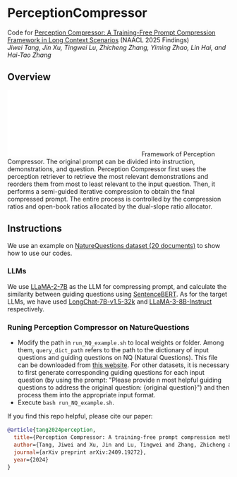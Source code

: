 # PerceptionCompressor
Code for [Perception Compressor: A Training-Free Prompt Compression Framework in Long Context Scenarios](https://arxiv.org/abs/2409.19272) (NAACL 2025 Findings)<br>
  _Jiwei Tang, Jin Xu, Tingwei Lu, Zhicheng Zhang, Yiming Zhao, Lin Hai, and Hai-Tao Zhang_

## Overview
![Framework](./images/framework.pdf)
Framework of Perception Compressor. The original prompt can be divided into instruction, demonstrations, and question. Perception Compressor first uses the perception retriever to retrieve the most relevant demonstrations and reorders them from most to least relevant to the input question. Then, it performs a semi-guided iterative compression to obtain the final compressed prompt. The entire process is controlled by the compression ratios and open-book ratios allocated by the dual-slope ratio allocator.

## Instructions

We use an example on [NatureQuestions dataset (20 documents)](https://github.com/nelson-liu/lost-in-the-middle/tree/main/qa_data/20_total_documents) to show how to use our codes.

### LLMs
We use [LLaMA-2-7B](https://huggingface.co/meta-llama/Llama-2-7b-hf) as the LLM for compressing prompt, and calculate the similarity between guiding questions using [SentenceBERT](https://huggingface.co/sentence-transformers/all-mpnet-base-v2). As for the target LLMs, we have used [LongChat-7B-v1.5-32k](https://huggingface.co/lmsys/longchat-7b-v1.5-32k) and [LLaMA-3-8B-Instruct](https://huggingface.co/meta-llama/Meta-Llama-3-8B-Instruct) respectively.

### Runing Perception Compressor on NatureQuestions
- Modify the path in `run_NQ_example.sh` to local weights or folder. Among them, `query_dict_path` refers to the path to the dictionary of input questions and guiding questions on NQ (Natural Questions). This file can be downloaded from [this website](https://pan.baidu.com/s/1T4OKEhp4e8Hw44GIT_gS2g?pwd=zcie). For other datasets, it is necessary to first generate corresponding guiding questions for each input question (by using the prompt: "Please provide n most helpful guiding questions to address the original question: {original question}") and then process them into the appropriate input format.
- Execute `bash run_NQ_example.sh`.

If you find this repo helpful, please cite our paper:
```bibtex
@article{tang2024perception,
  title={Perception Compressor: A training-free prompt compression method in long context scenarios},
  author={Tang, Jiwei and Xu, Jin and Lu, Tingwei and Zhang, Zhicheng and Zhao, Yiming and Hai, Lin and Zheng, Hai-Tao},
  journal={arXiv preprint arXiv:2409.19272},
  year={2024}
}
```